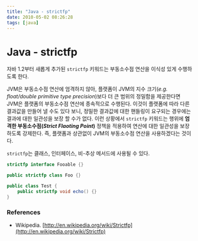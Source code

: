 ```yaml
---
title: "Java - strictfp"
date: 2010-05-02 08:26:28
tags: [java]
---
```


# Java - strictfp
자바 1.2부터 새롭게 추가된 `strictfp` 키워드는 부동소수점 연산을 이식성 있게 수행하도록 한다.  

JVM은 부동소수점 연산에 엄격하지 않아, 플랫폼이 JVM의 지수 크기(*e.g. float/double primitive type precision*)보다 더 큰 범위의 정밀함을 제공한다면 JVM은 플랫폼의 부동소수점 연산에 종속적으로 수행된다. 이것이 플랫폼에 따라 다른 결과값을 만들어 낼 수도 있다 보니, 정밀한 결과값에 대한 핸들링이 요구되는 경우에는 결과에 대한 일관성을 보장 할 수가 없다. 이런 상황에서 `strictfp` 키워드는 행위에 **엄격한 부동소수점(*Strict Flaoting Point*)** 정책을 적용하여 연산에 대한 일관성을 보장하도록 강제한다. 즉, 플랫폼과 상관없이 JVM의 부동소수점 연산을 사용하겠다는 것이다.

`strictfp`는 클래스, 인터페이스, 비-추상 메서드에 사용될 수 있다.

```java
strictfp interface Fooable {}

public strictfp class Foo {}

public class Test {
	public strictfp void echo() {}
}
```


### References
* Wikipedia. [http://en.wikipedia.org/wiki/Strictfp](http://en.wikipedia.org/wiki/Strictfp)

